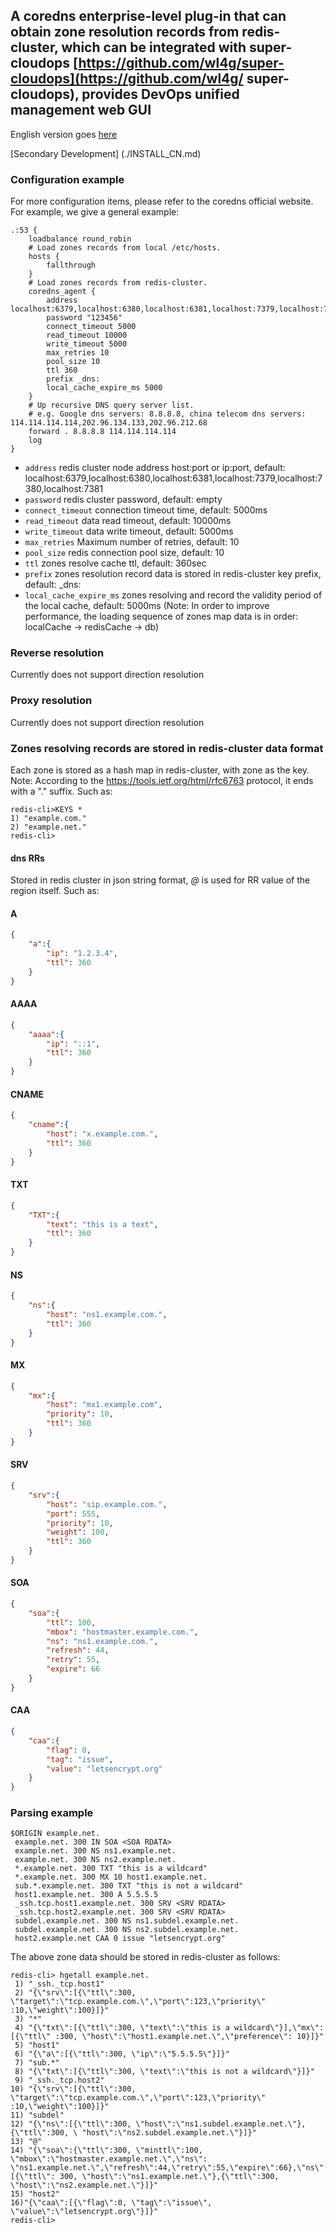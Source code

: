 ## A coredns enterprise-level plug-in that can obtain zone resolution records from redis-cluster, which can be integrated with super-cloudops [https://github.com/wl4g/super-cloudops](https://github.com/wl4g/ super-cloudops), provides DevOps unified management web GUI

English version goes [here](./README.md)

[Secondary Development] (./INSTALL_CN.md)

### Configuration example

For more configuration items, please refer to the coredns official website. For example, we give a general example:

```hocon
.:53 {
    loadbalance round_robin
    # Load zones records from local /etc/hosts.
    hosts {
        fallthrough
    }
    # Load zones records from redis-cluster.
    coredns_agent {
        address localhost:6379,localhost:6380,localhost:6381,localhost:7379,localhost:7380,localhost:7381
        password "123456"
        connect_timeout 5000
        read_timeout 10000
        write_timeout 5000
        max_retries 10
        pool_size 10
        ttl 360
        prefix _dns:
        local_cache_expire_ms 5000
    }
    # Up recursive DNS query server list.
    # e.g. Google dns servers: 8.8.8.8, china telecom dns servers: 114.114.114.114,202.96.134.133,202.96.212.68
    forward . 8.8.8.8 114.114.114.114
    log
}
```

* `address` redis cluster node address host:port or ip:port, default: localhost:6379,localhost:6380,localhost:6381,localhost:7379,localhost:7380,localhost:7381
* `password` redis cluster password, default: empty
* `connect_timeout` connection timeout time, default: 5000ms
* `read_timeout` data read timeout, default: 10000ms
* `write_timeout` data write timeout, default: 5000ms
* `max_retries` Maximum number of retries, default: 10
* `pool_size` redis connection pool size, default: 10
* `ttl` zones resolve cache ttl, default: 360sec
* `prefix` zones resolution record data is stored in redis-cluster key prefix, default: _dns:
* `local_cache_expire_ms` zones resolving and record the validity period of the local cache, default: 5000ms (Note: In order to improve performance, the loading sequence of zones map data is in order: localCache -> redisCache -> db)


### Reverse resolution

Currently does not support direction resolution

### Proxy resolution

Currently does not support direction resolution

### Zones resolving records are stored in redis-cluster data format

Each zone is stored as a hash map in redis-cluster, with zone as the key. Note: According to the https://tools.ietf.org/html/rfc6763 protocol, it ends with a "." suffix. Such as:

```
redis-cli>KEYS *
1) "example.com."
2) "example.net."
redis-cli>
```

#### dns RRs

Stored in redis cluster in json string format, *@* is used for RR value of the region itself. Such as:

#### A

```json
{
    "a":{
        "ip": "1.2.3.4",
        "ttl": 360
    }
}
```

#### AAAA

```json
{
    "aaaa":{
        "ip": "::1",
        "ttl": 360
    }
}
```

#### CNAME

```json
{
    "cname":{
        "host": "x.example.com.",
        "ttl": 360
    }
}
```

#### TXT

```json
{
    "TXT":{
        "text": "this is a text",
        "ttl": 360
    }
}
```

#### NS

```json
{
    "ns":{
        "host": "ns1.example.com.",
        "ttl": 360
    }
}
```

#### MX

```json
{
    "mx":{
        "host": "mx1.example.com",
        "priority": 10,
        "ttl": 360
    }
}
```

#### SRV

```json
{
    "srv":{
        "host": "sip.example.com.",
        "port": 555,
        "priority": 10,
        "weight": 100,
        "ttl": 360
    }
}
```

#### SOA

```json
{
    "soa":{
        "ttl": 100,
        "mbox": "hostmaster.example.com.",
        "ns": "ns1.example.com.",
        "refresh": 44,
        "retry": 55,
        "expire": 66
    }
}
```

#### CAA

```json
{
    "caa":{
        "flag": 0,
        "tag": "issue",
        "value": "letsencrypt.org"
    }
}
```

### Parsing example

```
$ORIGIN example.net.
 example.net. 300 IN SOA <SOA RDATA>
 example.net. 300 NS ns1.example.net.
 example.net. 300 NS ns2.example.net.
 *.example.net. 300 TXT "this is a wildcard"
 *.example.net. 300 MX 10 host1.example.net.
 sub.*.example.net. 300 TXT "this is not a wildcard"
 host1.example.net. 300 A 5.5.5.5
 _ssh.tcp.host1.example.net. 300 SRV <SRV RDATA>
 _ssh.tcp.host2.example.net. 300 SRV <SRV RDATA>
 subdel.example.net. 300 NS ns1.subdel.example.net.
 subdel.example.net. 300 NS ns2.subdel.example.net.
 host2.example.net CAA 0 issue "letsencrypt.org"
```

The above zone data should be stored in redis-cluster as follows:

```
redis-cli> hgetall example.net.
 1) "_ssh._tcp.host1"
 2) "{\"srv\":[{\"ttl\":300, \"target\":\"tcp.example.com.\",\"port\":123,\"priority\" :10,\"weight\":100}]}"
 3) "*"
 4) "{\"txt\":[{\"ttl\":300, \"text\":\"this is a wildcard\"}],\"mx\":[{\"ttl\" :300, \"host\":\"host1.example.net.\",\"preference\": 10}]}"
 5) "host1"
 6) "{\"a\":[{\"ttl\":300, \"ip\":\"5.5.5.5\"}]}"
 7) "sub.*"
 8) "{\"txt\":[{\"ttl\":300, \"text\":\"this is not a wildcard\"}]}"
 9) "_ssh._tcp.host2"
10) "{\"srv\":[{\"ttl\":300, \"target\":\"tcp.example.com.\",\"port\":123,\"priority\" :10,\"weight\":100}]}"
11) "subdel"
12) "{\"ns\":[{\"ttl\":300, \"host\":\"ns1.subdel.example.net.\"},{\"ttl\":300, \ "host\":\"ns2.subdel.example.net.\"}]}"
13) "@"
14) "{\"soa\":{\"ttl\":300, \"minttl\":100, \"mbox\":\"hostmaster.example.net.\",\"ns\": \"ns1.example.net.\",\"refresh\":44,\"retry\":55,\"expire\":66},\"ns\":[{\"ttl\": 300, \"host\":\"ns1.example.net.\"},{\"ttl\":300, \"host\":\"ns2.example.net.\"}]}"
15) "host2"
16)"{\"caa\":[{\"flag\":0, \"tag\":\"issue\", \"value\":\"letsencrypt.org\"}]}"
redis-cli>
```
